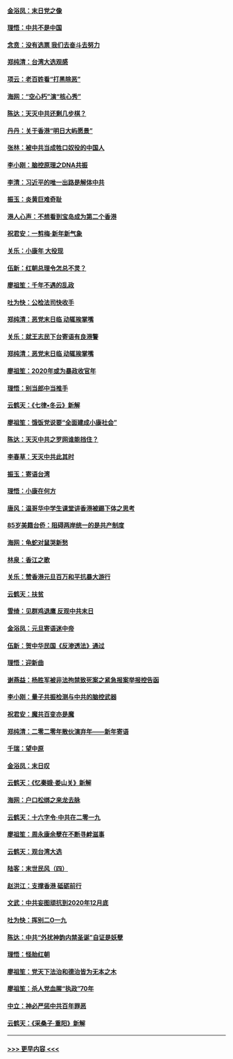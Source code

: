 #### [金浴凤：末日党之像](../pages/nsc993/n11787475.md?t=01130655) 
#### [理悟：中共不是中国](../pages/nsc993/n11787463.md?t=01130655) 
#### [念贲：没有选票  我们去奋斗去努力](../pages/nsc993/n11787398.md?t=01130655) 
#### [郑纯清：台湾大选观感](../pages/nsc993/n11786210.md?t=01130655) 
#### [项云：老百姓看“打黑除恶”](../pages/nsc993/n11785398.md?t=01130655) 
#### [海网：“空心朽”演“核心秀”](../pages/nsc993/n11783874.md?t=01130655) 
#### [陈达：天灭中共还剩几步棋？](../pages/nsc993/n11783719.md?t=01130655) 
#### [丹丹：关于香港“明日大屿愿景”](../pages/nsc993/n11783273.md?t=01130655) 
#### [张林：被中共当成牲口奴役的中国人](../pages/nsc993/n11782397.md?t=01130655) 
#### [李小刚：脑控原理之DNA共振](../pages/nsc993/n11780962.md?t=01130655) 
#### [李清：习近平的唯一出路是解体中共](../pages/nsc993/n11780866.md?t=01130655) 
#### [振玉：炎黄巨难奇耻](../pages/nsc993/n11779632.md?t=01130655) 
#### [港人心声：不想看到宝岛成为第二个香港](../pages/nsc993/n11778817.md?t=01130655) 
#### [祝君安：一剪梅‧新年新气象](../pages/nsc993/n11776340.md?t=01130655) 
#### [关乐：小康年 大役现](../pages/nsc993/n11774213.md?t=01130655) 
#### [伍新：红朝总理令怎总不灵？](../pages/nsc993/n11770813.md?t=01130655) 
#### [廖祖笙：千年不遇的乱政](../pages/nsc993/n11770373.md?t=01130655) 
#### [吐为快：公检法司快收手](../pages/nsc993/n11770359.md?t=01130655) 
#### [郑纯清：恶党末日临 动辄挨掌嘴](../pages/nsc993/n11769912.md?t=01130655) 
#### [关乐：就王志民下台寄语有良港警](../pages/nsc993/n11769903.md?t=01130655) 
#### [郑纯清：恶党末日临 动辄挨掌嘴](../pages/nsc993/n11769356.md?t=01130655) 
#### [廖祖笙：2020年或为暴政收官年](../pages/nsc993/n11768216.md?t=01130655) 
#### [理悟：别当郎中当推手](../pages/nsc993/n11768243.md?t=01130655) 
#### [云鹤天：《七律▪冬云》新解](../pages/nsc993/n11768204.md?t=01130655) 
#### [廖祖笙：饿饭党说要“全面建成小康社会”](../pages/nsc993/n11767482.md?t=01130655) 
#### [陈达：天灭中共之罗网谁能挡住？](../pages/nsc993/n11767465.md?t=01130655) 
#### [李春草：天灭中共此其时](../pages/nsc993/n11767452.md?t=01130655) 
#### [振玉：寄语台湾](../pages/nsc993/n11767432.md?t=01130655) 
#### [理悟：小康在何方](../pages/nsc993/n11767394.md?t=01130655) 
#### [唐风：温哥华中学生课堂讲香港被踢下体之思考](../pages/nsc993/n11766848.md?t=01130655) 
#### [85岁美籍台侨：阻碍两岸统一的是共产制度](../pages/nsc993/n11765043.md?t=01130655) 
#### [海网：龟蛇对鼠哭新愁](../pages/nsc993/n11764895.md?t=01130655) 
#### [林泉：香江之歌](../pages/nsc993/n11764415.md?t=01130655) 
#### [关乐：赞香港元旦百万和平抗暴大游行](../pages/nsc993/n11764382.md?t=01130655) 
#### [云鹤天：扶贫](../pages/nsc993/n11764245.md?t=01130655) 
#### [雪绮：见群鸡退鹰  反观中共末日](../pages/nsc993/n11762112.md?t=01130655) 
#### [金浴凤：元旦寄语迷中帝](../pages/nsc993/n11761788.md?t=01130655) 
#### [伍新：贺中华民国《反渗透法》通过](../pages/nsc993/n11761994.md?t=01130655) 
#### [理悟：迎新曲](../pages/nsc993/n11761152.md?t=01130655) 
#### [谢燕益：杨胜军被非法拘禁致死案之紧急报案举报控告函](../pages/nsc993/n11756134.md?t=01130655) 
#### [李小刚：量子共振检测与中共的脑控武器](../pages/nsc993/n11754518.md?t=01130655) 
#### [祝君安：魔共百变亦是魔](../pages/nsc993/n11754469.md?t=01130655) 
#### [郑纯清：二零二零年散伙演弃年——新年寄语](../pages/nsc993/n11754195.md?t=01130655) 
#### [千瑞：望中原](../pages/nsc993/n11754159.md?t=01130655) 
#### [金浴凤：末日叹](../pages/nsc993/n11752359.md?t=01130655) 
#### [云鹤天：《忆秦娥‧娄山关》新解](../pages/nsc993/n11752348.md?t=01130655) 
#### [海网：户口松绑之来龙去脉](../pages/nsc993/n11752328.md?t=01130655) 
#### [云鹤天：十六字令‧中共在二零一九](../pages/nsc993/n11752305.md?t=01130655) 
#### [廖祖笙：周永康余孽在不断寻衅滋事](../pages/nsc993/n11751013.md?t=01130655) 
#### [云鹤天：观台湾大选](../pages/nsc993/n11751007.md?t=01130655) 
#### [陆客：末世民风（四）](../pages/nsc993/n11749203.md?t=01130655) 
#### [赵洪江：支撑香港 砥砺前行](../pages/nsc993/n11748482.md?t=01130655) 
#### [文武：中共妄图顽抗到2020年12月底](../pages/nsc993/n11748446.md?t=01130655) 
#### [吐为快：挥别二O一九](../pages/nsc993/n11748411.md?t=01130655) 
#### [陈达：中共“外扰神韵内禁圣诞”自证是妖孽](../pages/nsc993/n11748226.md?t=01130655) 
#### [理悟：怪胎红朝](../pages/nsc993/n11748206.md?t=01130655) 
#### [廖祖笙：党天下法治和德治皆为无本之木](../pages/nsc993/n11748135.md?t=01130655) 
#### [廖祖笙：杀人党血腥“执政”70年](../pages/nsc993/n11745144.md?t=01130655) 
#### [中立：神必严惩中共百年罪恶](../pages/nsc993/n11744970.md?t=01130655) 
#### [云鹤天：《采桑子‧重阳》新解](../pages/nsc993/n11744948.md?t=01130655) 

----
#### [ >>> 更早内容 <<< ](../indexes/nsc993-earlier.md)
